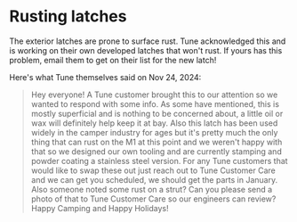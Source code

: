 # Rusting latches

The exterior latches are prone to surface rust. Tune acknowledged this and is working on their own developed latches that won't rust. If yours has this problem, email them to get on their list for the new latch!

Here's what Tune themselves said on Nov 24, 2024:

> Hey everyone! A Tune customer brought this to our attention so we wanted to respond with some info. As some have mentioned, this is mostly superficial and is nothing to be concerned about, a little oil or wax will definitely help keep it at bay. Also this latch has been used widely in the camper industry for ages but it's pretty much the only thing that can rust on the M1 at this point and we weren't happy with that so we designed our own tooling and are currently stamping and powder coating a stainless steel version. For any Tune customers that would like to swap these out just reach out to Tune Customer Care and we can get you scheduled, we should get the parts in January. Also someone noted some rust on a strut? Can you please send a photo of that to Tune Customer Care so our engineers can review? Happy Camping and Happy Holidays!